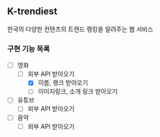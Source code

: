 ## K-trendiest
한국의 다양한 컨텐츠의 트렌드 랭킹을 알려주는 웹 서비스

### 구현 기능 목록
- [ ] 영화
    - [ ] 외부 API 받아오기
      - [x] 이름, 랭크 받아오기
      - [ ] 이미지링크, 소개 링크 받아오기
- [ ] 유튜브
    - [ ] 외부 API 받아오기
- [ ] 음악
    - [ ] 외부 API 받아오기
